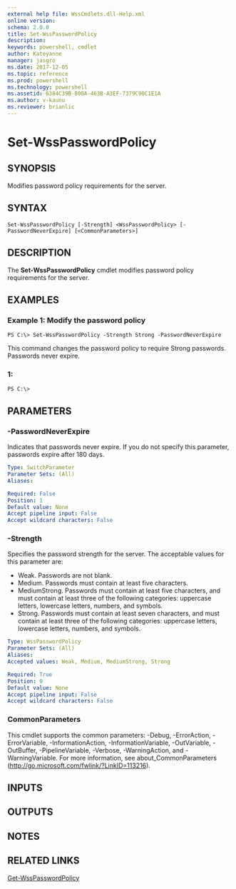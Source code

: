 ```yaml
---
external help file: WssCmdlets.dll-Help.xml
online version: 
schema: 2.0.0
title: Set-WssPasswordPolicy
description: 
keywords: powershell, cmdlet
author: Kateyanne
manager: jasgro
ms.date: 2017-12-05
ms.topic: reference
ms.prod: powershell
ms.technology: powershell
ms.assetid: 6384C39B-000A-463B-A3EF-7379C90C1E1A
ms.author: v-kaunu
ms.reviewer: brianlic
---
```


# Set-WssPasswordPolicy

## SYNOPSIS
Modifies password policy requirements for the server.

## SYNTAX

```
Set-WssPasswordPolicy [-Strength] <WssPasswordPolicy> [-PasswordNeverExpire] [<CommonParameters>]
```

## DESCRIPTION
The **Set-WssPasswordPolicy** cmdlet modifies password policy requirements for the server.

## EXAMPLES

### Example 1: Modify the password policy
```
PS C:\> Set-WssPasswordPolicy -Strength Strong -PasswordNeverExpire
```

This command changes the password policy to require Strong passwords.
Passwords never expire.

### 1:
```
PS C:\>
```

## PARAMETERS

### -PasswordNeverExpire
Indicates that passwords never expire.
If you do not specify this parameter, passwords expire after 180 days.

```yaml
Type: SwitchParameter
Parameter Sets: (All)
Aliases: 

Required: False
Position: 1
Default value: None
Accept pipeline input: False
Accept wildcard characters: False
```

### -Strength
Specifies the password strength for the server.
The acceptable values for this parameter are:

- Weak.
Passwords are not blank.
- Medium.
Passwords must contain at least five characters.
- MediumStrong.
Passwords must contain at least five characters, and must contain at least three of the following categories: uppercase letters, lowercase letters, numbers, and symbols.
- Strong.
Passwords must contain at least seven characters, and must contain at least three of the following categories: uppercase letters, lowercase letters, numbers, and symbols.

```yaml
Type: WssPasswordPolicy
Parameter Sets: (All)
Aliases: 
Accepted values: Weak, Medium, MediumStrong, Strong

Required: True
Position: 0
Default value: None
Accept pipeline input: False
Accept wildcard characters: False
```

### CommonParameters
This cmdlet supports the common parameters: -Debug, -ErrorAction, -ErrorVariable, -InformationAction, -InformationVariable, -OutVariable, -OutBuffer, -PipelineVariable, -Verbose, -WarningAction, and -WarningVariable. For more information, see about_CommonParameters (http://go.microsoft.com/fwlink/?LinkID=113216).

## INPUTS

## OUTPUTS

## NOTES

## RELATED LINKS

[Get-WssPasswordPolicy](./Get-WssPasswordPolicy.md)

